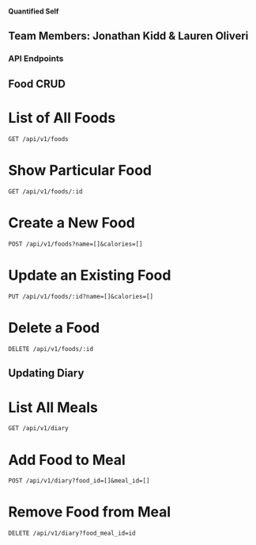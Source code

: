 #### Quantified Self

## Team Members: Jonathan Kidd & Lauren Oliveri

### API Endpoints

## Food CRUD

# List of All Foods

`GET /api/v1/foods`

# Show Particular Food

`GET /api/v1/foods/:id`

# Create a New Food

`POST /api/v1/foods?name=[]&calories=[]`

# Update an Existing Food

`PUT /api/v1/foods/:id?name=[]&calories=[]`

# Delete a Food

`DELETE /api/v1/foods/:id`

## Updating Diary

# List All Meals

`GET /api/v1/diary`

# Add Food to Meal

`POST /api/v1/diary?food_id=[]&meal_id=[]`

# Remove Food from Meal

`DELETE /api/v1/diary?food_meal_id=id`


